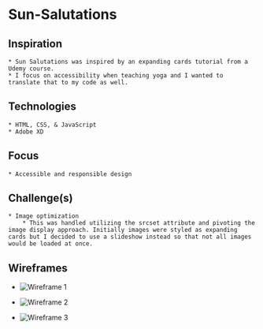 # Sun-Salutations
## Inspiration
    * Sun Salutations was inspired by an expanding cards tutorial from a Udemy course. 
    * I focus on accessibility when teaching yoga and I wanted to translate that to my code as well.

## Technologies
    * HTML, CSS, & JavaScript
    * Adobe XD

## Focus
    * Accessible and responsible design

## Challenge(s)
    * Image optimization
        * This was handled utilizing the srcset attribute and pivoting the image display approach. Initially images were styled as expanding cards but I decided to use a slideshow instead so that not all images would be loaded at once. 

## Wireframes
 * ![Wireframe 1](https://user-images.githubusercontent.com/74880884/122830867-98861a80-d2ae-11eb-9d65-9a07e2435eaf.png)

 * ![Wireframe 2](Images/Screenshot(91).png)
 * ![Wireframe 3](Images/Screenshot(92).png)
